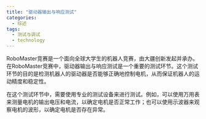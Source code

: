 ```yaml
---  
title: "驱动器输出与响应测试"  
categories:  
  - 综述  
tags: 
  - 测试与调试 
  - technology  
---  
```


RoboMaster竞赛是一个面向全球大学生的机器人竞赛，由大疆创新发起并承办。在RoboMaster竞赛中，驱动器输出与响应测试是一个重要的测试环节。这个测试环节的目的是检测机器人的驱动器是否能够正确地控制电机，从而保证机器人的运动精度和稳定性。

在这个测试环节中，需要使用专业的测试设备来进行测试。例如，可以使用万用表来测量电机的输出电压和电流，以确定电机是否正常工作；也可以使用示波器来观察电机的波形，以确定电机是否存在异常。 
